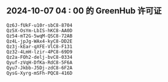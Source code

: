 ## 2024-10-07 04 : 00 的 GreenHub 许可证
```
Qz6J-fUkF-u10r-sbC8-8704
Qz5X-OsYm-LbIS-hKC8-AA0D
Qz54-mT2G-5wqM-QSC8-72AB
Qz4L-jpJg-WAx4-kyC8-DD2E
Qz3j-kEar-qXFE-VlC8-F131
Qz32-4LmH-lzir-4PC8-69D9
Qz2a-FOh2-delj-bvC8-0334
Qyuf-zVqH-DfKa-RdC8-5F6A
Qyu7-Jkbb-J5Dj-zdC8-6F2A
QysG-Xyrg-mSFh-PQC8-416D
```
